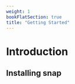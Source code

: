 ```yaml
---
weight: 1
bookFlatSection: true
title: "Getting Started"
---
```


# Introduction

## Installing snap
